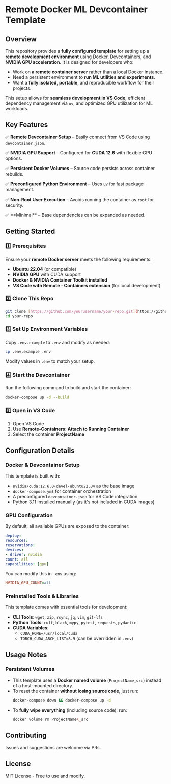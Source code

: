 # Remote Docker ML Devcontainer Template

## Overview

This repository provides a **fully configured template** for setting up a **remote development environment** using Docker, Devcontainers, and **NVIDIA GPU acceleration**. It is designed for developers who:

- Work on **a remote container server** rather than a local Docker instance.
- Need a persistent environment to **run ML utilities and experiments**.
- Want a **fully isolated, portable**, and reproducible workflow for their projects.

This setup allows for **seamless development in VS Code**, efficient dependency management via `uv`, and optimized GPU utilization for ML workloads.

## Key Features

✅ **Remote Devcontainer Setup** – Easily connect from VS Code using `devcontainer.json`.

✅ **NVIDIA GPU Support** – Configured for **CUDA 12.6** with flexible GPU options.

✅ **Persistent Docker Volumes** – Source code persists across container rebuilds.

✅ **Preconfigured Python Environment** – Uses `uv` for fast package management.

✅ **Non-Root User Execution** – Avoids running the container as `root` for security.

✅ \*\*Minimal\*\* – Base dependencies can be expanded as needed.

## Getting Started

### 1️⃣ Prerequisites

Ensure your **remote Docker server** meets the following requirements:

- **Ubuntu 22.04** (or compatible)
- **NVIDIA GPU** with CUDA support
- **Docker & NVIDIA Container Toolkit installed**
- **VS Code with Remote - Containers extension** (for local development)

### 2️⃣ Clone This Repo

```sh
git clone [https://github.com/yourusername/your-repo.git](https://github.com/yourusername/your-repo.git)
cd your-repo
```

### 3️⃣ Set Up Environment Variables

Copy `.env.example` to `.env` and modify as needed:
```sh
cp .env.example .env
```
Modify values in `.env` to match your setup.

### 4️⃣ Start the Devcontainer

Run the following command to build and start the container:
```sh
docker-compose up -d --build
```

### 5️⃣ Open in VS Code

1. Open VS Code
2. Use **Remote-Containers: Attach to Running Container**
3. Select the container **ProjectName**

## Configuration Details

### **Docker & Devcontainer Setup**

This template is built with:

- `nvidia/cuda:12.6.0-devel-ubuntu22.04` as the base image
- `docker-compose.yml` for container orchestration
- A preconfigured `devcontainer.json` for VS Code integration
- Python 3.11 installed manually (as it's not included in CUDA images)

### **GPU Configuration**

By default, all available GPUs are exposed to the container:
```yaml
deploy:
resources:
reservations:
devices:
- driver: nvidia
count: all
capabilities: [gpu]
```
You can modify this in `.env` using:
```ini
NVIDIA_GPU_COUNT=all
```

### **Preinstalled Tools & Libraries**

This template comes with essential tools for development:

- **CLI Tools**: `wget`, `zip`, `rsync`, `jq`, `vim`, `git-lfs`
- **Python Tools**: `ruff`, `black`, `mypy`, `pytest`, `requests`, `pydantic`
- **CUDA Variables**:
  - `CUDA_HOME=/usr/local/cuda`
  - `TORCH_CUDA_ARCH_LIST=8.9` (can be overridden in `.env`)

## Usage Notes

### **Persistent Volumes**

- This template uses a **Docker named volume** (`ProjectName_src`) instead of a host-mounted directory.
- To reset the container **without losing source code**, just run:
  ```sh
  docker-compose down && docker-compose up -d
  ```
- To **fully wipe everything** (including source code), run:
  ```sh
  docker volume rm ProjectName\_src
  ```

## Contributing

Issues and suggestions are welcome via PRs.

## License

MIT License - Free to use and modify.

